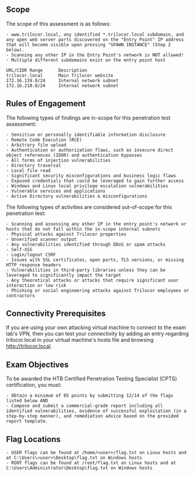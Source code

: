 ## Scope

The scope of this assessment is as follows:

    - www.trilocor.local, any identified *.trilocor.local subdomain, and any open web server ports discovered on the "Entry Point" IP address that will become visible upon pressing "SPAWN INSTANCE" (Step 2 below).
    - Scanning any other IP in the Entry Point's network is NOT allowed!
    - Multiple different subdomains exist on the entry point host

    URL/CIDR Range 	    Description
    trilocor.local 	    Main Trilocor website
    172.16.139.0/24 	Internal network subnet
    172.16.210.0/24 	Internal network subnet

## Rules of Engagement

The following types of findings are in-scope for this penetration test assessment:

    - Sensitive or personally identifiable information disclosure
    - Remote Code Execution (RCE)
    - Arbitrary file upload
    - Authentication or authorization flaws, such as insecure direct object references (IDOR) and authentication bypasses
    - All forms of injection vulnerabilities
    - Directory traversal
    - Local file read
    - Significant security misconfigurations and business logic flaws
    - Exposed credentials that could be leveraged to gain further access
    - Windows and Linux local privilege escalation vulnerabilities
    - Vulnerable services and applications
    - Active Directory vulnerabilities & misconfigurations

The following types of activities are considered out-of-scope for this penetration test:

    - Scanning and assessing any other IP in the entry point's network or hosts that do not fall within the in-scope internal subnets
    - Physical attacks against Trilocor properties
    - Unverified scanner output
    - Any vulnerabilities identified through DDoS or spam attacks
    - Self-XSS
    - Login/logout CSRF
    - Issues with SSL certificates, open ports, TLS versions, or missing HTTP response headers
    - Vulnerabilities in third-party libraries unless they can be leveraged to significantly impact the target
    - Any theoretical attacks or attacks that require significant user interaction or low risk
    - Phishing or social engineering attacks against Trilocor employees or contractors

## Connectivity Prerequisites

If you are using your own attacking virtual machine to connect to the exam lab's VPN, then you can test your connectivity by adding an entry regarding trilocor.local in your virtual machine's hosts file and browsing http://trilocor.local.

## Exam Objectives

To be awarded the HTB Certified Penetration Testing Specialist (CPTS) certification, you must:

    - Obtain a minimum of 85 points by submitting 12/14 of the flags listed below AND
    - Compose and submit a commercial-grade report including all identified vulnerabilities, evidence of successful exploitation (in a step-by-step manner), and remediation advice based on the provided report template.

## Flag Locations

    - USER flags can be found at /home/<user>/flag.txt on Linux hosts and at C:\Users\<user>\Desktop\flag.txt on Windows hosts
    - ROOT flags can be found at /root/flag.txt on Linux hosts and at C:\Users\Administrator\Desktop\flag.txt on Windows hosts
